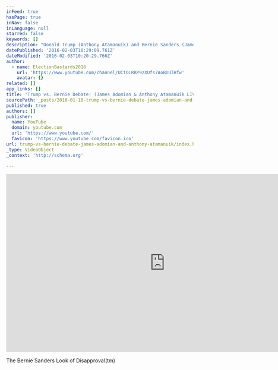 ```yaml
---
inFeed: true
hasPage: true
inNav: false
inLanguage: null
starred: false
keywords: []
description: "Donald Trump (Anthony Atamanuik) and Bernie Sanders (James Adomian) hold an unsanctioned bipartisan exhibition debate at Whiplash Comedy, October 12th, 2015 LIVE at UCB Theatre NY! It's Republican Billionaire vs. Democratic Socialist fighting over the issues a year before the 2016 presidential election. The gloves are off in this Queens vs."
datePublished: '2016-02-03T10:29:09.761Z'
dateModified: '2016-02-03T10:20:29.766Z'
author:
  - name: ElectionBastards2016
    url: 'https://www.youtube.com/channel/UCtOLRRP9zXUfs7AoBUUlHfw'
    avatar: {}
related: []
app_links: []
title: 'Trump vs. Bernie Debate! (James Adomian & Anthony Atamanuik LIVE at Whiplash Comedy UCB-NY)'
sourcePath: _posts/2016-01-18-trump-vs-bernie-debate-james-adomian-and-anthony-atamanuik.md
published: true
authors: []
publisher:
  name: YouTube
  domain: youtube.com
  url: 'https://www.youtube.com/'
  favicon: 'https://www.youtube.com/favicon.ico'
url: trump-vs-bernie-debate-james-adomian-and-anthony-atamanuik/index.html
_type: VideoObject
_context: 'http://schema.org'

---
```

<iframe src="https://cdn.embedly.com/widgets/media.html?src=https%3A%2F%2Fwww.youtube.com%2Fembed%2FBGRAonpLeQg%3Ffeature%3Doembed&amp;url=https%3A%2F%2Fwww.youtube.com%2Fwatch%3Fv%3DBGRAonpLeQg&amp;image=https%3A%2F%2Fi.ytimg.com%2Fvi%2FBGRAonpLeQg%2Fhqdefault.jpg&amp;key=b7d04c9b404c499eba89ee7072e1c4f7&amp;type=text%2Fhtml&amp;schema=youtube" width="854" height="480" scrolling="no" frameborder="0" allowfullscreen="allowfullscreen" style=""></iframe>

The Bernie Sanders Look of Disapproval(tm)